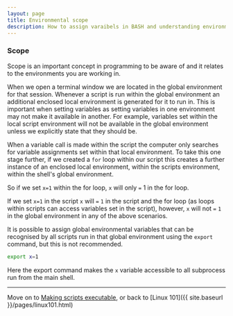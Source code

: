 ```yaml
---
layout: page
title: Environmental scope
description: How to assign varaibels in BASH and understanding environmental scope
---
```


### Scope

Scope is an important concept in programming to be aware of and it relates to the environments you
are working in. 

When we open a terminal window we are located in the global environment for that session. Whenever a script is run within the global 
environment an additional enclosed local environment is generated for it to run in. This is important when setting variables
as setting variables in one environment may not make it available in another. For example, variables set within the local script
environment will not be available in the global environment unless we explicitly state that they should be.

When a variable call is made within the script the computer only searches for variable assignments set within that 
local environment. To take this one stage further, if we created a `for` loop within our script this creates a further instance of 
an enclosed local environment, within the scripts environment, within the shell's global environment.

So if we set `x=1` within the for loop,	`x` will only `=` 1 in the for loop.            

If we set `x=1` in the script `x` will `=` `1` in the script and the for loop (as loops within scripts can access variables
set in the script), however, `x` will not `=` `1` in the global environment in any of the above	scenarios.

It is possible to assign global environmental variables that can be recognised by all scripts run in that global
environment using the `export` command, but this is not recommended. 

~~~bash
export x=1
~~~

Here the export command makes the `x` variable accessible to all subprocess run from the main shell.

***

Move on to [Making scripts executable](/SRA-to-Peak/pages/make_script_executable.html), or back 
to [Linux 101]({{ site.baseurl }}/pages/linux101.html)
